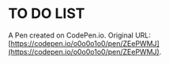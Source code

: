 # TO DO LIST

A Pen created on CodePen.io. Original URL: [https://codepen.io/o0o0o1o0/pen/ZEePWMJ](https://codepen.io/o0o0o1o0/pen/ZEePWMJ).


